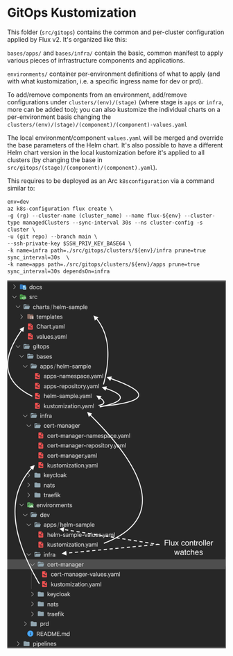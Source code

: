 # GitOps Kustomization

This folder (`src/gitops`) contains the common and per-cluster configuration applied by Flux v2. It's organized like this:

`bases/apps/` and `bases/infra/` contain the basic, common manifest to apply various pieces of infrastructure components and applications.

`environments/` container per-environment definitions of what to apply (and with what kustomization, i.e. a specific ingress name for dev or prd). 

To add/remove components from an environment, add/remove configurations under `clusters/(env)/(stage)` (where stage is `apps` or `infra`, more can be added too); you can also kustomize the individual charts on a per-environment basis changing the `clusters/(env)/(stage)/(component)/(component)-values.yaml`

The local environment/component `values.yaml` will be merged and override the base parameters of the Helm chart. It's also possible to have a different Helm chart version in the local kustomization before it's applied to all clusters (by changing the base in `src/gitops/(stage)/(component)/(component).yaml`).

This requires to be deployed as an Arc  `k8sconfiguration` via a command similar to:

```
env=dev
az k8s-configuration flux create \
-g (rg) --cluster-name (cluster_name) --name flux-${env} --cluster-type managedClusters --sync-interval 30s --ns cluster-config -s cluster \
-u (git repo) --branch main \
--ssh-private-key $SSH_PRIV_KEY_BASE64 \
-k name=infra path=./src/gitops/clusters/${env}/infra prune=true sync_interval=30s  \
-k name=apps path=./src/gitops/clusters/${env}/apps prune=true sync_interval=30s dependsOn=infra
```
![](./flux-gitops-kustomize.png)